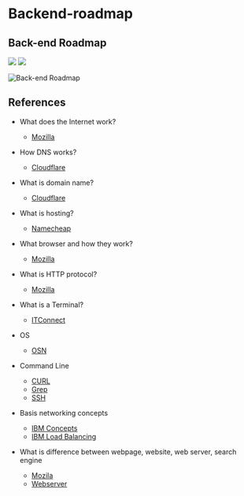 # Backend-roadmap

## Back-end Roadmap 

[![](https://img.shields.io/badge/-Download%20PDF%20-0a0a0a.svg?style=flat&colorA=0a0a0a)](https://gum.co/backend-roadmap) [![](https://img.shields.io/badge/-Shareable%20Link%20-0a0a0a.svg?style=flat&colorA=0a0a0a)](https://roadmap.sh/backend)

![Back-end Roadmap](https://github.com/phanhuyanh/developer-roadmap/blob/master/img/backend.png?year-2021-2)

## References

- What does the Internet work?
  - [Mozilla](https://developer.mozilla.org/en-US/docs/Learn/Common_questions/How_does_the_Internet_work)
  
- How DNS works?
  - [Cloudflare](https://www.cloudflare.com/learning/dns/what-is-dns/)
  
- What is domain name?
  - [Cloudflare](https://www.cloudflare.com/learning/dns/glossary/what-is-a-domain-name/)

- What is hosting?
  - [Namecheap](https://www.namecheap.com/hosting/what-is-web-hosting-definition/)

- What browser and how they work?
  - [Mozilla](https://www.mozilla.org/en-US/firefox/browsers/what-is-a-browser/)

- What is HTTP protocol?
  - [Mozilla](https://developer.mozilla.org/en-US/docs/Web/HTTP/Overview)

- What is a Terminal?
  - [ITConnect](https://itconnect.uw.edu/learn/workshops/online-tutorials/web-publishing/what-is-a-terminal/)

- OS
  - [OSN](https://applied-programming.github.io/Operating-Systems-Notes/)

- Command Line
  - [CURL](https://www.geeksforgeeks.org/curl-command-in-linux-with-examples/)
  - [Grep](https://phoenixnap.com/kb/grep-command-linux-unix-examples)
  - [SSH](https://phoenixnap.com/kb/ssh-to-connect-to-remote-server-linux-or-windows)

- Basis networking concepts
  - [IBM Concepts](https://www.ibm.com/cloud/learn/networking-a-complete-guide)
  - [IBM Load Balancing](https://www.ibm.com/cloud/learn/load-balancing)
 
- What is difference between webpage, website, web server, search engine
  - [Mozila](https://developer.mozilla.org/en-US/docs/Learn/Common_questions/Pages_sites_servers_and_search_engines)
  - [Webserver](https://developer.mozilla.org/en-US/docs/Learn/Common_questions/What_is_a_web_server)
